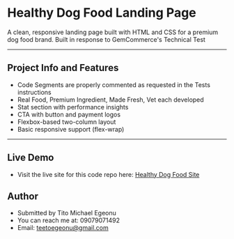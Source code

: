 # Healthy Dog Food Landing Page

A clean, responsive landing page built with HTML and CSS for a premium dog food brand. Built in response to GemCommerce's Technical Test

---

## Project Info and Features
- Code Segments are properly commented as requested in the Tests instructions
- Real Food, Premium Ingredient, Made Fresh, Vet each developed 
- Stat section with performance insights
- CTA with button and payment logos
- Flexbox-based two-column layout
- Basic responsive support (flex-wrap)

--- 
## Live Demo
- Visit the live site for this code repo here: [Healthy Dog Food Site](https://tege3000.github.io/GemCommerce-test/)

## Author
- Submitted by Tito Michael Egeonu
- You can reach me at: 09079071492
- Email: teetoegeonu@gmail.com